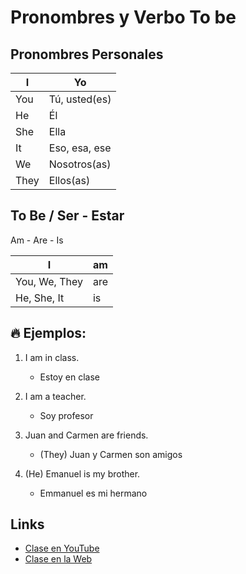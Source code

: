 # Pronombres y Verbo To be

## Pronombres Personales

|I      |Yo                 |
|-----|--------------|
|You |Tú, usted(es) |
|He   |Él                  |   
|She  |Ella               |  
|It      |Eso, esa, ese |   
|We   |Nosotros(as) |   
|They |Ellos(as)        |   

## To Be / Ser - Estar

Am - Are - Is

|I                       |am |
|----------------|-----|
|You, We, They |are  |
|He, She, It       |is     |

## 🔥 Ejemplos:   

1. I am in class.
	- Estoy en clase  

2. I am a teacher.
	- Soy profesor   

3. Juan and Carmen are friends.
	- (They) Juan y Carmen son amigos  

4. (He) Emanuel is my brother.
	- Emmanuel es mi hermano

## Links

- [Clase en YouTube](https://www.youtube.com/watch?v=dFJvNYdKGrA&list=PLgrNDDl9MxYmUmf19zPiljdg8FKIRmP78&index=1)    
- [Clase en la Web](https://www.pacho8a.com/ingl%C3%A9s/curso-ingl%C3%A9s-desde-cero/lecci%C3%B3n-1/)